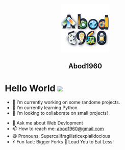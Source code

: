 <p align="center">
    <img src="asstes\fav-icon.png" width = 150rem/>
    <h2 align="center">Abod1960</h2>
</p>
<h1> Hello World <img src = "https://raw.githubusercontent.com/MartinHeinz/MartinHeinz/master/wave.gif" width = 30px> </h1>

- 🔭 I’m currently working on some randome projects.
- 🌱 I’m currently learning Python.
- 👯 I’m looking to collaborate on small projects!
<!--
- 🤔 I’m looking for help with 
-->
- 💬 Ask me about Web Devlopment
- 📫 How to reach me: [abod1960@gmail.com](mailto:abod1960@gmail.com)
- 😄 Pronouns: Supercalifragilisticexpialidocious
- ⚡ Fun fact: Bigger Forks 🍴 Lead You to Eat Less!

